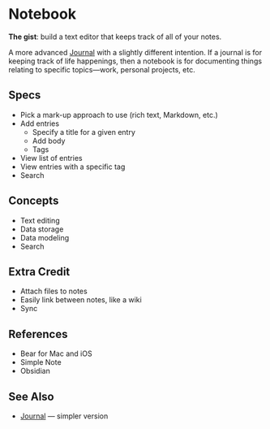 # Notebook

**The gist**: build a text editor that keeps track of all of your notes.

A more advanced [Journal](./journal.md) with a slightly different intention. If a journal is for keeping track of life happenings, then a notebook is for documenting things relating to specific topics—work, personal projects, etc.

## Specs

- Pick a mark-up approach to use (rich text, Markdown, etc.)
- Add entries
    - Specify a title for a given entry
    - Add body
    - Tags
- View list of entries
- View entries with a specific tag
- Search

## Concepts

- Text editing
- Data storage
- Data modeling
- Search

## Extra Credit

- Attach files to notes
- Easily link between notes, like a wiki
- Sync

## References

- Bear for Mac and iOS
- Simple Note
- Obsidian

## See Also

- [Journal](./journal.md) — simpler version
